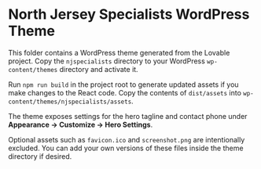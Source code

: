 # North Jersey Specialists WordPress Theme

This folder contains a WordPress theme generated from the Lovable project.
Copy the `njspecialists` directory to your WordPress `wp-content/themes` directory and activate it.

Run `npm run build` in the project root to generate updated assets if you make changes to the React code. Copy the contents of `dist/assets` into `wp-content/themes/njspecialists/assets`.

The theme exposes settings for the hero tagline and contact phone under **Appearance → Customize → Hero Settings**.

Optional assets such as `favicon.ico` and `screenshot.png` are intentionally excluded. You can add your own versions of these files inside the theme directory if desired.
